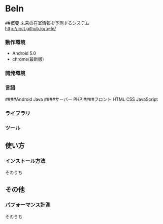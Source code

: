 # BeIn
##概要
未来の在室情報を予測するシステム  
http://inct.github.io/beIn/

### 動作環境
+ Android 5.0
+ chrome(最新版)

### 開発環境
### 言語
####Android
Java
####サーバー
PHP
####フロント
HTML
CSS
JavaScript
### ライブラリ

### ツール


## 使い方
### インストール方法
そのうち


## その他
### パフォーマンス計測
そのうち


